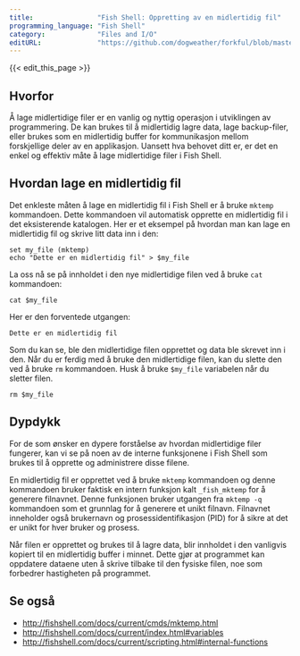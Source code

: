 ```yaml
---
title:                "Fish Shell: Oppretting av en midlertidig fil"
programming_language: "Fish Shell"
category:             "Files and I/O"
editURL:              "https://github.com/dogweather/forkful/blob/master/content/no/fish-shell/creating-a-temporary-file.md"
---
```


{{< edit_this_page >}}

## Hvorfor

Å lage midlertidige filer er en vanlig og nyttig operasjon i utviklingen av programmering. De kan brukes til å midlertidig lagre data, lage backup-filer, eller brukes som en midlertidig buffer for kommunikasjon mellom forskjellige deler av en applikasjon. Uansett hva behovet ditt er, er det en enkel og effektiv måte å lage midlertidige filer i Fish Shell.

## Hvordan lage en midlertidig fil

Det enkleste måten å lage en midlertidig fil i Fish Shell er å bruke `mktemp` kommandoen. Dette kommandoen vil automatisk opprette en midlertidig fil i det eksisterende katalogen. Her er et eksempel på hvordan man kan lage en midlertidig fil og skrive litt data inn i den:

```Fish Shell
set my_file (mktemp)
echo "Dette er en midlertidig fil" > $my_file
```

La oss nå se på innholdet i den nye midlertidige filen ved å bruke `cat` kommandoen:

```Fish Shell
cat $my_file
```

Her er den forventede utgangen:

```
Dette er en midlertidig fil
```

Som du kan se, ble den midlertidige filen opprettet og data ble skrevet inn i den. Når du er ferdig med å bruke den midlertidige filen, kan du slette den ved å bruke `rm` kommandoen. Husk å bruke `$my_file` variabelen når du sletter filen.

```Fish Shell
rm $my_file
```

## Dypdykk

For de som ønsker en dypere forståelse av hvordan midlertidige filer fungerer, kan vi se på noen av de interne funksjonene i Fish Shell som brukes til å opprette og administrere disse filene.

En midlertidig fil er opprettet ved å bruke `mktemp` kommandoen og denne kommandoen bruker faktisk en intern funksjon kalt `_fish_mktemp` for å generere filnavnet. Denne funksjonen bruker utgangen fra `mktemp -q` kommandoen som et grunnlag for å generere et unikt filnavn. Filnavnet inneholder også brukernavn og prosessidentifikasjon (PID) for å sikre at det er unikt for hver bruker og prosess.

Når filen er opprettet og brukes til å lagre data, blir innholdet i den vanligvis kopiert til en midlertidig buffer i minnet. Dette gjør at programmet kan oppdatere dataene uten å skrive tilbake til den fysiske filen, noe som forbedrer hastigheten på programmet.

## Se også

- http://fishshell.com/docs/current/cmds/mktemp.html
- http://fishshell.com/docs/current/index.html#variables
- http://fishshell.com/docs/current/scripting.html#internal-functions